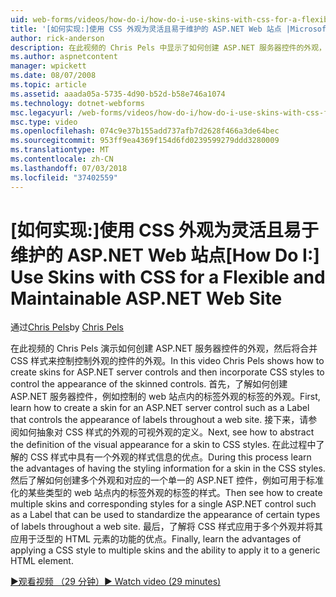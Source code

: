 ```yaml
---
uid: web-forms/videos/how-do-i/how-do-i-use-skins-with-css-for-a-flexible-and-maintainable-aspnet-web-site
title: '[如何实现:]使用 CSS 外观为灵活且易于维护的 ASP.NET Web 站点 |Microsoft Docs'
author: rick-anderson
description: 在此视频的 Chris Pels 中显示了如何创建 ASP.NET 服务器控件的外观，然后将合并 CSS 样式来控制控制外观 contr.外观...
ms.author: aspnetcontent
manager: wpickett
ms.date: 08/07/2008
ms.topic: article
ms.assetid: aaada05a-5735-4d90-b52d-b58e746a1074
ms.technology: dotnet-webforms
msc.legacyurl: /web-forms/videos/how-do-i/how-do-i-use-skins-with-css-for-a-flexible-and-maintainable-aspnet-web-site
msc.type: video
ms.openlocfilehash: 074c9e37b155add737afb7d2628f466a3de64bec
ms.sourcegitcommit: 953ff9ea4369f154d6fd0239599279ddd3280009
ms.translationtype: MT
ms.contentlocale: zh-CN
ms.lasthandoff: 07/03/2018
ms.locfileid: "37402559"
---
```

<a name="how-do-i-use-skins-with-css-for-a-flexible-and-maintainable-aspnet-web-site"></a><span data-ttu-id="fc1f8-103">[如何实现:]使用 CSS 外观为灵活且易于维护的 ASP.NET Web 站点</span><span class="sxs-lookup"><span data-stu-id="fc1f8-103">[How Do I:] Use Skins with CSS for a Flexible and Maintainable ASP.NET Web Site</span></span>
====================
<span data-ttu-id="fc1f8-104">通过[Chris Pels](https://twitter.com/chrispels)</span><span class="sxs-lookup"><span data-stu-id="fc1f8-104">by [Chris Pels](https://twitter.com/chrispels)</span></span>

<span data-ttu-id="fc1f8-105">在此视频的 Chris Pels 演示如何创建 ASP.NET 服务器控件的外观，然后将合并 CSS 样式来控制控制外观的控件的外观。</span><span class="sxs-lookup"><span data-stu-id="fc1f8-105">In this video Chris Pels shows how to create skins for ASP.NET server controls and then incorporate CSS styles to control the appearance of the skinned controls.</span></span> <span data-ttu-id="fc1f8-106">首先，了解如何创建 ASP.NET 服务器控件，例如控制的 web 站点内的标签外观的标签的外观。</span><span class="sxs-lookup"><span data-stu-id="fc1f8-106">First, learn how to create a skin for an ASP.NET server control such as a Label that controls the appearance of labels throughout a web site.</span></span> <span data-ttu-id="fc1f8-107">接下来，请参阅如何抽象对 CSS 样式的外观的可视外观的定义。</span><span class="sxs-lookup"><span data-stu-id="fc1f8-107">Next, see how to abstract the definition of the visual appearance for a skin to CSS styles.</span></span> <span data-ttu-id="fc1f8-108">在此过程中了解的 CSS 样式中具有一个外观的样式信息的优点。</span><span class="sxs-lookup"><span data-stu-id="fc1f8-108">During this process learn the advantages of having the styling information for a skin in the CSS styles.</span></span> <span data-ttu-id="fc1f8-109">然后了解如何创建多个外观和对应的一个单一的 ASP.NET 控件，例如可用于标准化的某些类型的 web 站点内的标签外观的标签的样式。</span><span class="sxs-lookup"><span data-stu-id="fc1f8-109">Then see how to create multiple skins and corresponding styles for a single ASP.NET control such as a Label that can be used to standardize the appearance of certain types of labels throughout a web site.</span></span> <span data-ttu-id="fc1f8-110">最后，了解将 CSS 样式应用于多个外观并将其应用于泛型的 HTML 元素的功能的优点。</span><span class="sxs-lookup"><span data-stu-id="fc1f8-110">Finally, learn the advantages of applying a CSS style to multiple skins and the ability to apply it to a generic HTML element.</span></span>

[<span data-ttu-id="fc1f8-111">&#9654;观看视频 （29 分钟）</span><span class="sxs-lookup"><span data-stu-id="fc1f8-111">&#9654; Watch video (29 minutes)</span></span>](https://channel9.msdn.com/Blogs/ASP-NET-Site-Videos/how-do-i-use-skins-with-css-for-a-flexible-and-maintainable-aspnet-web-site)
